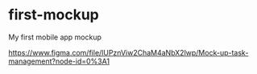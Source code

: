 # first-mockup
My first mobile app mockup

https://www.figma.com/file/lUPznViw2ChaM4aNbX2lwp/Mock-up-task-management?node-id=0%3A1
